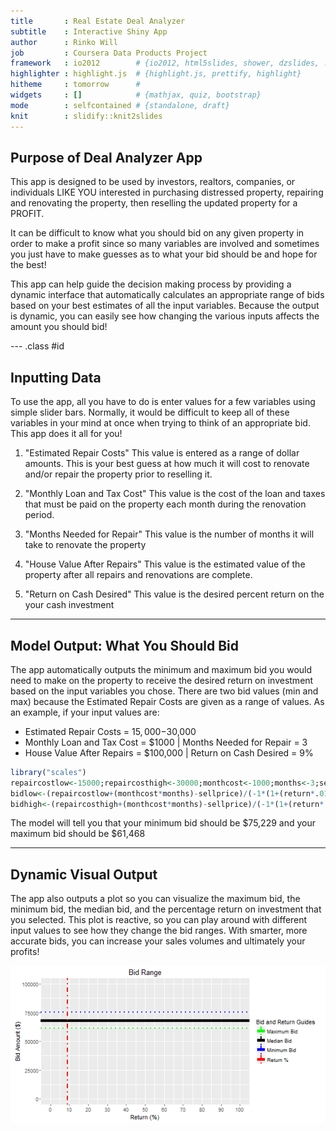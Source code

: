 ```yaml
---
title       : Real Estate Deal Analyzer
subtitle    : Interactive Shiny App
author      : Rinko Will
job         : Coursera Data Products Project
framework   : io2012        # {io2012, html5slides, shower, dzslides, ...}
highlighter : highlight.js  # {highlight.js, prettify, highlight}
hitheme     : tomorrow      # 
widgets     : []            # {mathjax, quiz, bootstrap}
mode        : selfcontained # {standalone, draft}
knit        : slidify::knit2slides
---
```


## Purpose of Deal Analyzer App

This app is designed to be used by investors, realtors, companies, or individuals LIKE YOU interested
in purchasing distressed property, repairing and renovating the property, then reselling the 
updated property for a PROFIT.

It can be difficult to know what you should bid on any given property in order to make a profit since so many variables are involved and sometimes you just have to make guesses as to what your bid should be and hope for the best!

This app can help guide the decision making process by providing a dynamic interface that automatically calculates an appropriate range of bids based on your best estimates of all the input variables. Because the output is dynamic, you can easily see how changing the various inputs affects the amount you should bid!

--- .class #id 

## Inputting Data

To use the app, all you have to do is enter values for a few variables using simple slider bars. Normally, it would be difficult to keep all of these variables in your mind at once when trying to think of an appropriate bid. This app does it all for you!

1. "Estimated Repair Costs"
    This value is entered as a range of dollar amounts. This is your best guess at how much it will cost to renovate and/or repair the property prior to reselling it.
        
2. "Monthly Loan and Tax Cost"
    This value is the cost of the loan and taxes that must be paid on the property each month during the renovation period.
    
3. "Months Needed for Repair"
    This value is the number of months it will take to renovate the property
    
4. "House Value After Repairs"
    This value is the estimated value of the property after all repairs and renovations are complete.
    
5. "Return on Cash Desired"
    This value is the desired percent return on the your cash investment

---

## Model Output: What You Should Bid

The app automatically outputs the minimum and maximum bid you would need to make on the property to receive the desired return on investment based on the input variables you chose. There are two bid values (min and max) because the Estimated Repair Costs are given as a range of values. As an example, if your input values are:  
* Estimated Repair Costs = $15,000-$30,000  
* Monthly Loan and Tax Cost = $1000 | Months Needed for Repair = 3  
* House Value After Repairs = $100,000 | Return on Cash Desired = 9%  


```r
library("scales")
repaircostlow<-15000;repaircosthigh<-30000;monthcost<-1000;months<-3;sellprice<-100000;return<-9
bidlow<-(repaircostlow+(monthcost*months)-sellprice)/(-1*(1+(return*.01)));bidlow <- dollar(round(bidlow,digits=0))
bidhigh<-(repaircosthigh+(monthcost*months)-sellprice)/(-1*(1+(return*.01)));bidhigh <- dollar(round(bidhigh,digits=0))
```
  
The model will tell you that your minimum bid should be $75,229 and your maximum bid should be $61,468

---

## Dynamic Visual Output

The app also outputs a plot so you can visualize the maximum bid, the minimum bid, the median bid, and the percentage return on investment that you selected. This plot is reactive, so you can play around with different input values to see how they change the bid ranges. With smarter, more accurate bids, you can increase your sales volumes and ultimately your profits!

![plot of chunk unnamed-chunk-2](assets/fig/unnamed-chunk-2-1.png)
